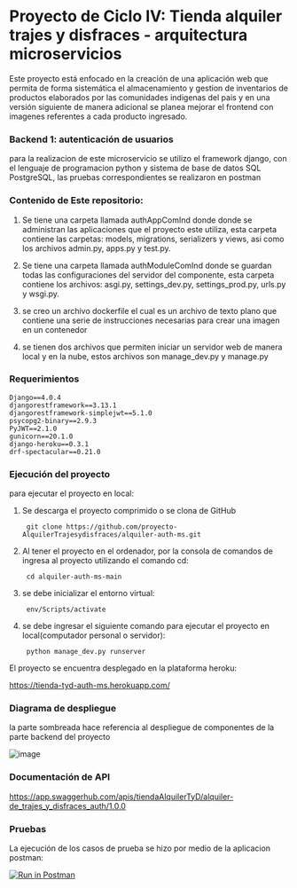 # Proyecto de Ciclo IV: Tienda alquiler trajes y disfraces - arquitectura microservicios
Este proyecto está enfocado en la creación de una aplicación web que permita de forma sistemática el almacenamiento y gestion de inventarios de productos elaborados por las comunidades indigenas del pais y en una versión siguiente de manera adicional se planea mejorar el frontend con imagenes referentes a cada producto ingresado.

### Backend 1: autenticación de usuarios
para la realizacion de este microservicio se utilizo el framework django, con el lenguaje de programacion python y sistema de base de datos SQL PostgreSQL, las pruebas correspondientes se realizaron en postman 

### Contenido de Este repositorio: 

 1. Se tiene una carpeta llamada authAppComInd donde donde se administran las aplicaciones que el proyecto este utiliza, esta carpeta contiene las carpetas: models, migrations, serializers y views, asi como los archivos admin.py, apps.py y test.py. 

 2. Se tiene una carpeta llamada authModuleComInd donde se guardan todas las configuraciones del servidor del componente, esta carpeta contiene los archivos: asgi.py, settings_dev.py, settings_prod.py, urls.py y wsgi.py. 

 3. se creo un archivo dockerfile el cual es un archivo de texto plano que contiene una serie de instrucciones necesarias para crear una imagen en un contenedor

 4. se tienen dos archivos que permiten iniciar un servidor web de manera local y en la nube, estos archivos son manage_dev.py y manage.py

 ### Requerimientos 
```
Django==4.0.4
djangorestframework==3.13.1
djangorestframework-simplejwt==5.1.0
psycopg2-binary==2.9.3
PyJWT==2.1.0
gunicorn==20.1.0
django-heroku==0.3.1
drf-spectacular==0.21.0
```

### Ejecución del proyecto

para ejecutar el proyecto en local:

1. Se descarga el proyecto comprimido o se clona de GitHub
   ```
    git clone https://github.com/proyecto-AlquilerTrajesydisfraces/alquiler-auth-ms.git
   ```
2. Al tener el proyecto en el ordenador, por la consola de comandos de ingresa al proyecto utilizando el comando cd:
   ```
    cd alquiler-auth-ms-main
   ```
3. se debe inicializar el entorno virtual:

   ```
    env/Scripts/activate
   ```
4. se debe ingresar el siguiente comando para ejecutar el proyecto en local(computador personal o servidor):

   ```
    python manage_dev.py runserver 
   ```
El proyecto se encuentra desplegado en la plataforma heroku:

https://tienda-tyd-auth-ms.herokuapp.com/

### Diagrama de despliegue 

la parte sombreada hace referencia al despliegue de componentes de la parte backend del proyecto

![image](https://user-images.githubusercontent.com/84297258/176787332-7f58fefe-1a3d-4f89-8e51-40c14f7a96d5.png)


### Documentación de API

https://app.swaggerhub.com/apis/tiendaAlquilerTyD/alquiler-de_trajes_y_disfraces_auth/1.0.0


### Pruebas

La ejecución de los casos de prueba se hizo por medio de la aplicacion postman:

[![Run in Postman](https://run.pstmn.io/button.svg)](https://app.getpostman.com/run-collection/666c2542f2ecac394cb2?action=collection%2Fimport)
